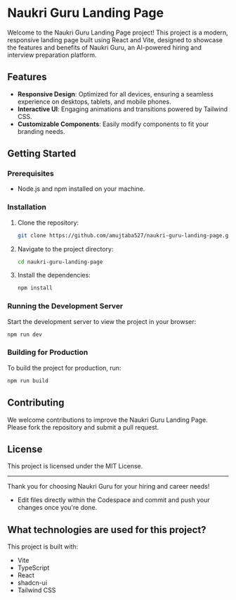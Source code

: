 # Naukri Guru Landing Page

Welcome to the Naukri Guru Landing Page project! This project is a modern, responsive landing page built using React and Vite, designed to showcase the features and benefits of Naukri Guru, an AI-powered hiring and interview preparation platform.

## Features
- **Responsive Design**: Optimized for all devices, ensuring a seamless experience on desktops, tablets, and mobile phones.
- **Interactive UI**: Engaging animations and transitions powered by Tailwind CSS.
- **Customizable Components**: Easily modify components to fit your branding needs.

## Getting Started

### Prerequisites
- Node.js and npm installed on your machine.

### Installation
1. Clone the repository:
   ```bash
   git clone https://github.com/amujtaba527/naukri-guru-landing-page.git
   ```
2. Navigate to the project directory:
   ```bash
   cd naukri-guru-landing-page
   ```
3. Install the dependencies:
   ```bash
   npm install
   ```

### Running the Development Server
Start the development server to view the project in your browser:
```bash
npm run dev
```

### Building for Production
To build the project for production, run:
```bash
npm run build
```

## Contributing
We welcome contributions to improve the Naukri Guru Landing Page. Please fork the repository and submit a pull request.

## License
This project is licensed under the MIT License.


---

Thank you for choosing Naukri Guru for your hiring and career needs!
- Edit files directly within the Codespace and commit and push your changes once you're done.

## What technologies are used for this project?

This project is built with:

- Vite
- TypeScript
- React
- shadcn-ui
- Tailwind CSS